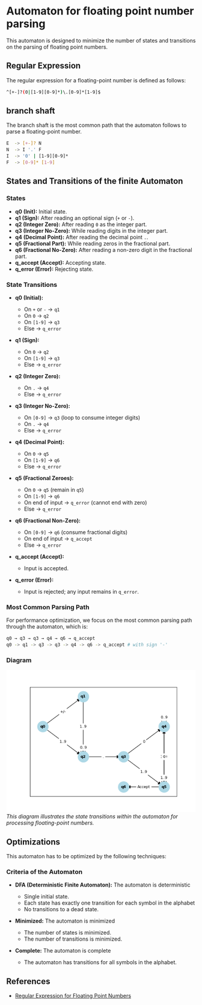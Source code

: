 # Automaton for floating point number parsing

This automaton is designed to minimize the number of states and transitions on the parsing of floating point numbers.

## Regular Expression

The regular expression for a floating-point number is defined as follows:

```bash
^[+-]?(0|[1-9][0-9]*)\.[0-9]*[1-9]$
```

## branch shaft

The branch shaft is the most common path that the automaton follows to parse a floating-point number.

```bash
E  -> [+-]? N
N  -> I '.' F
I  -> '0' | [1-9][0-9]*
F  -> [0-9]* [1-9]

```

## States and Transitions of the finite Automaton

### States

- **q0 (Init):** Initial state.
- **q1 (Sign):** After reading an optional sign (`+` or `-`).
- **q2 (Integer Zero):** After reading `0` as the integer part.
- **q3 (Integer No-Zero):** While reading digits in the integer part.
- **q4 (Decimal Point):** After reading the decimal point `.`.
- **q5 (Fractional Part):** While reading zeros in the fractional part.
- **q6 (Fractional No-Zero):** After reading a non-zero digit in the fractional part.
- **q_accept (Accept):** Accepting state.
- **q_error (Error):** Rejecting state.

### State Transitions

- **q0 (Initial):**
  - On `+` or `-` → `q1`
  - On `0` → `q2`
  - On `[1-9]` → `q3`
  - Else → `q_error`

- **q1 (Sign):**
  - On `0` → `q2`
  - On `[1-9]` → `q3`
  - Else → `q_error`

- **q2 (Integer Zero):**
  - On `.` → `q4`
  - Else → `q_error`

- **q3 (Integer No-Zero):**
  - On `[0-9]` → `q3` (loop to consume integer digits)
  - On `.` → `q4`
  - Else → `q_error`

- **q4 (Decimal Point):**
  - On `0` → `q5`
  - On `[1-9]` → `q6`
  - Else → `q_error`

- **q5 (Fractional Zeroes):**
  - On `0` → `q5` (remain in `q5`)
  - On `[1-9]` → `q6`
  - On end of input → `q_error` (cannot end with zero)
  - Else → `q_error`

- **q6 (Fractional Non-Zero):**
  - On `[0-9]` → `q6` (consume fractional digits)
  - On end of input → `q_accept`
  - Else → `q_error`

- **q_accept (Accept):**
  - Input is accepted.

- **q_error (Error):**
  - Input is rejected; any input remains in `q_error`.

### Most Common Parsing Path

For performance optimization, we focus on the most common parsing path through the automaton, which is:

```bash
q0 → q3 → q3 → q4 → q6 → q_accept
q0 -> q1 -> q3 -> q3 -> q4 -> q6 -> q_accept # with sign '-'
```

### Diagram

![Automaton Diagram](automaton.png)
*This diagram illustrates the state transitions within the automaton for processing floating-point numbers.*

## Optimizations

This automaton has to be optimized by the following techniques:

### Criteria of the Automaton

- **DFA (Deterministic Finite Automaton):** The automaton is deterministic
  - Single initial state.
  - Each state has exactly one transition for each symbol in the alphabet
  - No transitions to a dead state.

- **Minimized:** The automaton is minimized
  - The number of states is minimized.
  - The number of transitions is minimized.

- **Complete:** The automaton is complete
  - The automaton has transitions for all symbols in the alphabet.

## References

- [Regular Expression for Floating Point Numbers](https://www.regular-expressions.info/floatingpoint.html)
